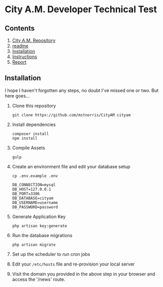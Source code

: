 # City A.M. Developer Technical Test

## Contents

1. [City A.M. Repository](https://github.com/mstnorris/CityAM)
2. [readme](readme.md)
3. [Installation](installation.md)
4. [Instructions](instructions.md)
5. [Report](report.md)

## Installation

I hope I haven't forgotten any steps, no doubt I've missed one or two. But here goes...

1. Clone this repository

    ```
    git clone https://github.com/mstnorris/CityAM cityam
    ```

2. Install dependencies

    ```
    composer install
    npm install
    ```

3. Compile Assets

    ```
    gulp
    ```

4. Create an environment file and edit your database setup

    ```
    cp .env.example .env
    ```
    
    ```
    DB_CONNECTION=mysql
    DB_HOST=127.0.0.1
    DB_PORT=3306
    DB_DATABASE=cityam
    DB_USERNAME=username
    DB_PASSWORD=password
    ```

5. Generate Application Key

    ```
    php artisan key:generate
    ```

6. Run the database migrations

    ```
    php artisan migrate
    ```

7. Set up the scheduler to run cron jobs

8. Edit your `/etc/hosts` file and re-provision your local server

9. Visit the domain you provided in the above step in your browser and access the '/news' route.